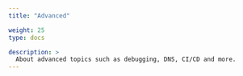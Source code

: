 ```yaml
---
title: "Advanced"

weight: 25
type: docs

description: >
  About advanced topics such as debugging, DNS, CI/CD and more.
---
```



